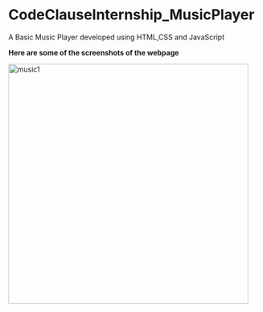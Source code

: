 # CodeClauseInternship_MusicPlayer
A Basic Music Player developed using HTML,CSS and JavaScript



**Here are some of the screenshots of the webpage**


<img width="477" alt="music1" src="https://github.com/ssingh2003/CodeClauseInternship_MusicPlayer/assets/50519977/8f36227d-872c-44c6-8d60-9ce40c4d7e58">


